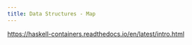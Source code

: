 ```yaml
---
title: Data Structures - Map
---
```


https://haskell-containers.readthedocs.io/en/latest/intro.html
